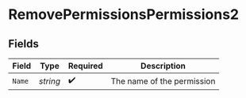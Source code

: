 # RemovePermissionsPermissions2


## Fields

| Field                      | Type                       | Required                   | Description                |
| -------------------------- | -------------------------- | -------------------------- | -------------------------- |
| `Name`                     | *string*                   | :heavy_check_mark:         | The name of the permission |